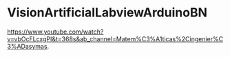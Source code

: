 # VisionArtificialLabviewArduinoBN
https://www.youtube.com/watch?v=vbOcFLcxgPI&t=368s&ab_channel=Matem%C3%A1ticas%2Cingenier%C3%ADasymas.

